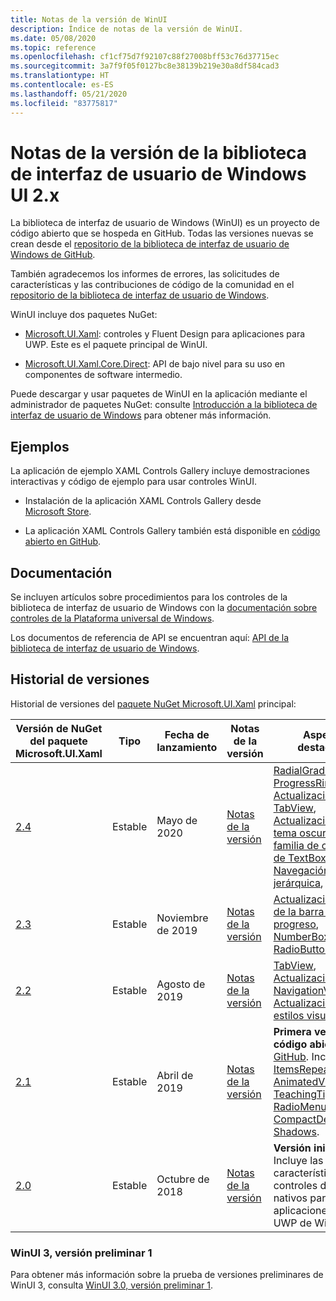 ```yaml
---
title: Notas de la versión de WinUI
description: Índice de notas de la versión de WinUI.
ms.date: 05/08/2020
ms.topic: reference
ms.openlocfilehash: cf1cf75d7f92107c88f27008bff53c76d37715ec
ms.sourcegitcommit: 3a7f9f05f0127bc8e38139b219e30a8df584cad3
ms.translationtype: HT
ms.contentlocale: es-ES
ms.lasthandoff: 05/21/2020
ms.locfileid: "83775817"
---
```

# <a name="windows-ui-library-2x-release-notes"></a>Notas de la versión de la biblioteca de interfaz de usuario de Windows UI 2.x

La biblioteca de interfaz de usuario de Windows (WinUI) es un proyecto de código abierto que se hospeda en GitHub. Todas las versiones nuevas se crean desde el [repositorio de la biblioteca de interfaz de usuario de Windows de GitHub](https://aka.ms/winui).

También agradecemos los informes de errores, las solicitudes de características y las contribuciones de código de la comunidad en el [repositorio de la biblioteca de interfaz de usuario de Windows](https://aka.ms/winui).

WinUI incluye dos paquetes NuGet:

* [Microsoft.UI.Xaml](https://www.nuget.org/packages/Microsoft.UI.Xaml): controles y Fluent Design para aplicaciones para UWP. Este es el paquete principal de WinUI.

* [Microsoft.UI.Xaml.Core.Direct](https://www.nuget.org/packages/Microsoft.UI.Xaml.Core.Direct): API de bajo nivel para su uso en componentes de software intermedio.

Puede descargar y usar paquetes de WinUI en la aplicación mediante el administrador de paquetes NuGet: consulte [Introducción a la biblioteca de interfaz de usuario de Windows](https://docs.microsoft.com/uwp/toolkits/winui/getting-started) para obtener más información.

## <a name="examples"></a>Ejemplos

La aplicación de ejemplo XAML Controls Gallery incluye demostraciones interactivas y código de ejemplo para usar controles WinUI.

* Instalación de la aplicación XAML Controls Gallery desde [Microsoft Store](
https://www.microsoft.com/p/xaml-controls-gallery/9msvh128x2zt).

* La aplicación XAML Controls Gallery también está disponible en [código abierto en GitHub](
https://github.com/Microsoft/Xaml-Controls-Gallery).

## <a name="documentation"></a>Documentación

Se incluyen artículos sobre procedimientos para los controles de la biblioteca de interfaz de usuario de Windows con la [documentación sobre controles de la Plataforma universal de Windows](/windows/uwp/design/controls-and-patterns/).

Los documentos de referencia de API se encuentran aquí: [API de la biblioteca de interfaz de usuario de Windows](/uwp/api/overview/winui/).

## <a name="version-history"></a>Historial de versiones

Historial de versiones del [paquete NuGet Microsoft.UI.Xaml](https://www.nuget.org/packages/Microsoft.UI.Xaml) principal:

| Versión de NuGet del paquete Microsoft.UI.Xaml | Tipo | Fecha de lanzamiento | Notas de la versión | Aspectos destacados |
| --- | --- | --- | --- | --- |
| [2.4](winui-2.4.md) | Estable | Mayo de 2020 | [Notas de la versión](winui-2.4.md) | [RadialGradientBrush](winui-2.4.md#radialgradientbrush), [ProgressRing](winui-2.4.md#progressring), [Actualizaciones de TabView](winui-2.4.md#tabview-updates), [Actualizaciones del tema oscuro a la familia de controles de TextBox ](winui-2.4.md#dark-theme-updates-to-textbox-family-of-controls), [Navegación jerárquica](winui-2.4.md#hierarchical-navigation),  |
| [2.3](winui-2.3.md) | Estable | Noviembre de 2019 | [Notas de la versión](winui-2.3.md) | [Actualización visual de la barra de progreso](winui-2.3.md#progress-bar-visual-refresh), [NumberBox](winui-2.3.md#numberbox), [RadioButtons](winui-2.3.md#radiobuttons) |
| [2.2](winui-2.2.md) | Estable | Agosto de 2019 | [Notas de la versión](winui-2.2.md) | [TabView](winui-2.2.md#tabview), [Actualizaciones de NavigationView](winui-2.2.md#navigationview-updates), [Actualizaciones de estilos visuales](winui-2.2.md#visual-style-updates)  |
| [2.1](winui-2.1.md) | Estable | Abril de 2019 | [Notas de la versión](winui-2.1.md) | **Primera versión de código abierto** de [GitHub](https://github.com/microsoft/microsoft-ui-xaml). Incluye [ItemsRepeater](winui-2.1.md#itemsrepeater), [AnimatedVisualPlayer](winui-2.1.md#animatedvisualplayer), [TeachingTip](winui-2.1.md#teachingtip), [RadioMenuFlyoutItem](winui-2.1.md#radiomenuflyoutitem), [CompactDensity](winui-2.1.md#compactdensity) y [Shadows](winui-2.1.md#shadows). |
| [2.0](winui-2.0.md) | Estable | Octubre de 2018 | [Notas de la versión](winui-2.0.md) | **Versión inicial**. Incluye las características y los controles de Fluent nativos para las aplicaciones para UWP de Windows.  |

### <a name="winui-3-preview-1"></a>WinUI 3, versión preliminar 1

Para obtener más información sobre la prueba de versiones preliminares de WinUI 3, consulta [WinUI 3.0, versión preliminar 1](../../winui3/index.md).
